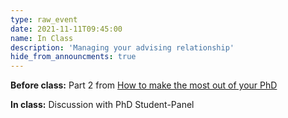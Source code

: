 ```yaml
---
type: raw_event
date: 2021-11-11T09:45:00
name: In Class
description: 'Managing your advising relationship'
hide_from_announcments: true
---
```


**Before class:** Part 2 from [How to make the most out of your PhD](https://yanivyacoby.github.io/a-guide-to-your-phd/guide.html)

**In class:** Discussion with PhD Student-Panel
